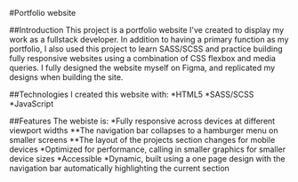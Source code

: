 #Portfolio website

##Introduction
This project is a portfolio website I've created to display my work as a fullstack developer. In addition to having a primary function as my portfolio, I also used this project to learn SASS/SCSS and practice building fully responsive websites using a combination of CSS flexbox and media queries. I fully designed the website myself on Figma, and replicated my designs when building the site. 

##Technologies
I created this website with:
*HTML5
*SASS/SCSS
*JavaScript

##Features
The webiste is:
*Fully responsive across devices at different viewport widths
**The navigation bar collapses to a hamburger menu on smaller screens
**The layout of the projects section changes for mobile devices
*Optimized for performance, calling in smaller graphics for smaller device sizes
*Accessible
*Dynamic, built using a one page design with the navigation bar automatically highlighting the current section